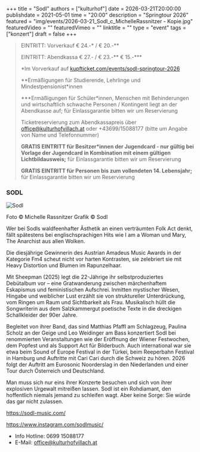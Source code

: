 +++
title = "Sodl"
authors = ["kulturhof"]
date = 2026-03-21T20:00:00
publishdate = 2021-05-01
time = "20:00"
description = "Springtour 2026"
featured = "img/events/2026-03-21_Sodl_c_MichelleRassnitzer - Kopie.jpg"
featuredVideo = ""
featuredVimeo = ""
linktitle = ""
type = "event"
tags = ["konzert"]
draft = false
+++

> EINTRITT: Vorverkauf € 24.-\* / € 20.-\*\*
> 
> EINTRITT: Abendkassa € 27.- / € 23.-\*\* € 15.-\*\*\*
>
> \*Im Vorverkauf auf [kupfticket.com/events/sodl-springtour-2026](https://kupfticket.com/events/sodl-springtour-2026)
>
> \*\*Ermäßigungen für Studierende, Lehrlinge und Mindestpensionist\*innen
> 
> \*\*\*Ermäßigungen für Schüler\*innen, Menschen mit Behinderungen und wirtschaftlich schwache Personen / Kontingent liegt an der Abendkasse auf; für Einlassgarantie bitten wir um Reservierung
>
> Ticketreservierung zum Abendkassapreis über office@kulturhofvillach.at oder +43699/15088177 (bitte um Angabe von Name und Telefonnummer)
>
> **GRATIS EINTRITT für Besitzer\*innen der Jugendcard - nur gültig bei Vorlage der Jugendcard in Kombination mit einem gültigen Lichtbildausweis;** für Einlassgarantie bitten wir um Reservierung
>
> **GRATIS EINTRITT für Personen bis zum vollendeten 14. Lebensjahr;** für Einlassgarantie bitten wir um Reservierung



### SODL

![Sodl](/img/events/2026-03-21_Sodl_c_Sodl.png)

Foto © Michelle Rassnitzer
Grafik © Sodl

Wer bei Sodls waldfeenhafter Ästhetik an einen verträumten Folk Act denkt, fällt spätestens bei englischsprachigen Hits wie I am a Woman und Mary, The Anarchist aus allen Wolken.

Die diesjährige Gewinnerin des Austrian Amadeus Music Awards in der Kategorie Fm4 scheut nicht vor harten Kontrasten, sie zelebriert sie mit Heavy Distortion und Blumen im Rapunzelhaar.

Mit Sheepman (2025) legt die 22-Jährige ihr selbstproduziertes Debütalbum vor – eine Gratwanderung zwischen märchenhaftem Eskapismus und feministischen Aufschrei. Inmitten mystischer Wesen, Hingabe und weiblicher Lust erzählt sie von struktureller Unterdrückung, vom Ringen um Raum und Sichtbarkeit als Frau. Musikalisch hüllt die Songwriterin aus dem Salzkammergut poetische Texte in die dreckigen Schallkleider der 90er Jahre.

Begleitet von ihrer Band, das sind Matthias Pfaffl am Schlagzeug, Paulina Scholz an der Geige und Leo Weidinger am Bass konzertiert Sodl bei renommierten Veranstaltungen wie der Eröffnung der Wiener Festwochen, dem Popfest und als Support Act für Bilderbuch. Auch international war sie etwa beim Sound of Europe Festival in der Türkei, beim Reeperbahn Festival in Hamburg und Auftritte mit Cari Cari durch die Schweiz zu hören. 2026 folgt der Auftritt am Eurosonic Noorderslag in den Niederlanden und einer Tour durch Österreich und Deutschland.

Man muss sich nur eins ihrer Konzerte besuchen und sich von ihrer explosiven Urgewalt mitreißen lassen. Sodl ist ein Rohdiamant, den hoffentlich niemals jemand zu schleifen wagt. Aber keine Sorge: Sie würde das gar nicht zulassen.

https://sodl-music.com/

https://www.instagram.com/sodlmusic/


- Info Hotline: 0699 15088177 
- E-Mail: office@kulturhofvillach.at
